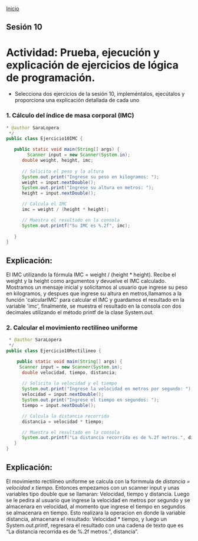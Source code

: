 <!-- No borrar o modificar -->
[Inicio](./index.md)

## Sesión 10 


<!-- Su documentación aquí -->

# Actividad: Prueba, ejecución y explicación de ejercicios de lógica de programación.
- Selecciona dos ejercicios de la sesión 10, impleméntalos, ejecútalos y proporciona una explicación detallada de cada uno

### 1. Cálculo del índice de masa corporal (IMC) 

```java
* @author SaraLopera
 */
public class Ejercicio10IMC {

   public static void main(String[] args) {
        Scanner input = new Scanner(System.in);
      double weight, height, imc;
      
      // Solicita el peso y la altura
      System.out.print("Ingrese su peso en kilogramos: ");
      weight = input.nextDouble();
      System.out.print("Ingrese su altura en metros: ");
      height = input.nextDouble();

      // Calcula el IMC
      imc = weight / (height * height);

      // Muestra el resultado en la consola
      System.out.printf("Su IMC es %.2f", imc);
      
   }
}
```
## Explicación: 
El IMC utilizando la fórmula IMC = weight / (height * height). Recibe el weight y la height como argumentos y devuelve el IMC calculado.
Mostramos un mensaje inicial y solicitamos al usuario que ingrese su peso en kilogramos, y despues que ingrese su altura en metros,llamamos a la función 'calcularIMC' para calcular el IMC y guardamos el resultado en la variable 'imc', finalmente, se muestra el resultado en la consola con dos decimales utilizando el método printf de la clase System.out.




### 2. Calcular el movimiento rectilíneo uniforme

```java
 * @author SaraLopera
 */
public class Ejercicio10Rectilineo {

    public static void main(String[] args) {
     Scanner input = new Scanner(System.in);
      double velocidad, tiempo, distancia;
      
      // Solicita la velocidad y el tiempo
      System.out.print("Ingrese la velocidad en metros por segundo: ");
      velocidad = input.nextDouble();
      System.out.print("Ingrese el tiempo en segundos: ");
      tiempo = input.nextDouble();

      // Calcula la distancia recorrida
      distancia = velocidad * tiempo;

      // Muestra el resultado en la consola
      System.out.printf("La distancia recorrida es de %.2f metros.", distancia);
   }
}
```

## Explicación: 
El movimiento rectilíneo uniforme se calcula con la formmula de *distancia = velocidad x tiempo.* Entonces empezamos con un scanner input y unas variables tipo double que se llamaran: Velocidad, tiempo y distancia. Luego se le pedira al usuario que ingrese la velocidad en metros por segundo y se almacenara en velocidad, al momento que ingrese el tiempo en segundos se almacenara en tiempo. Esto realizara la operacion en donde la variable distancia, almacenara el resultado: Velocidad * tiempo, y luego un System.out.printf, regresara el resultado con una cadena de texto que es “La distancia recorrida es de %.2f metros.”, distancia”.